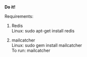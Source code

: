 <strong> Do it! </strong>

Requirements:

 1. Redis <br/>
Linux: <italic>sudo apt-get install redis </italic>

 2. mailcatcher <br/>
Linux: <italic> sudo gem install mailcatcher </italic> <br/>
To run:  <italic> mailcatcher
 
